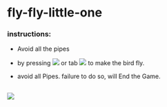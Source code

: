 # fly-fly-little-one


### instructions:
- Avoid all the pipes

- by pressing ![](https://res.cloudinary.com/dwm4qjpin/image/upload/c_limit,w_90/v1563227154/space-bar-png-7_ezjv6n.png) or tab ![](https://res.cloudinary.com/dwm4qjpin/image/upload/c_scale,w_58/v1563228249/touch_touching_touch_screen_touchpad-512_zowmro.png) to make the bird fly. 

- avoid all Pipes. failure to do so, will End the Game.

## ![](https://res.cloudinary.com/dwm4qjpin/image/upload/v1563228395/Screen_Shot_2019-07-15_at_5.29.39_PM_erwvcw.png)
